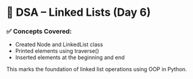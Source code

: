 # 📂 DSA – Linked Lists (Day 6)

### ✅ Concepts Covered:
- Created Node and LinkedList class
- Printed elements using traverse()
- Inserted elements at the beginning and end

This marks the foundation of linked list operations using OOP in Python.
